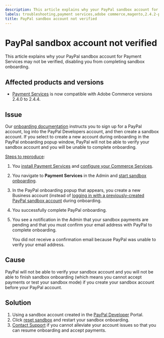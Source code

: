 ```yaml
---
description: This article explains why your PayPal sandbox account for Payment Services may not be verified, disabling you from completing sandbox onboarding.
labels: troubleshooting,payment services,adobe commerce,magento,2.4.2-p1,paypal
title: PayPal sandbox account not verified
---
```


# PayPal sandbox account not verified

This article explains why your PayPal sandbox account for Payment Services may not be verified, disabling you from completing sandbox onboarding.

## Affected products and versions

* [Payment Services](https://marketplace.magento.com/magento-payment-services.html) is now compatible with Adobe Commerce versions 2.4.0 to 2.4.4.

## Issue

Our [onboarding documentation](https://experienceleague.adobe.com/docs/commerce-merchant-services/payment-services/get-started/onboard.html) instructs you to sign up for a PayPal account, log into the PayPal Developers account, and then create a sandbox account. If you select to create a new account during onboarding in the PayPal onboarding popup window, PayPal will not be able to verify your sandbox account and you will be unable to complete onboarding.

<u>Steps to reproduce</u>:

1. You [install Payment Services](https://experienceleague.adobe.com/docs/commerce-merchant-services/payment-services/get-started/install.html) and [configure your Commerce Services](https://experienceleague.adobe.com/docs/commerce-merchant-services/payment-services/get-started/connect.html#configure-commerce-services).
1. You navigate to **Payment Services** in the Admin and [start sandbox onboarding](https://experienceleague.adobe.com/docs/commerce-merchant-services/payment-services/get-started/onboard.html).
1. In the PayPal onboarding popup that appears, you create a new Business account (instead of [logging in with a previously-created PayPal sandbox account](https://experienceleague.adobe.com/docs/commerce-merchant-services/payment-services/get-started/sandbox.html#test-in-sandbox-environment) during onboarding.
1. You successfully complete PayPal onboarding.
1. You see a notification in the Admin that your sandbox payments are pending and that you must confirm your email address with PayPal to complete onboarding.

   You did not receive a confirmation email because PayPal was unable to verify your email address.

## Cause

PayPal will not be able to verify your sandbox account and you will not be able to finish sandbox onboarding (which means you cannot accept payments or test your sandbox mode) if you create your sandbox account before your PayPal account.

## Solution

1. Using a sandbox account created in the [PayPal Developer](https://developer.paypal.com/docs/api-basics/sandbox/accounts/#create-a-business-sandbox-account) Portal.
1. Click [reset sandbox](https://experienceleague.adobe.com/docs/commerce-merchant-services/payment-services/get-started/sandbox.html#test-in-sandbox-environment) and restart your sandbox onboarding.
1. [Contact Support](mailto:payment-services-support@adobe.com) if you cannot alleviate your account issues so that you can resume onboarding and accept payments.